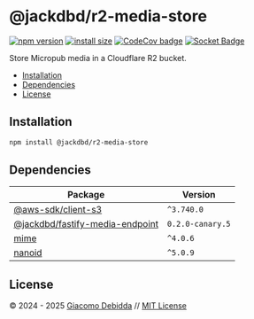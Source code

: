 # @jackdbd/r2-media-store

[![npm version](https://badge.fury.io/js/@jackdbd%2Fr2-media-store.svg)](https://badge.fury.io/js/@jackdbd%2Fr2-media-store)
[![install size](https://packagephobia.com/badge?p=@jackdbd/r2-media-store)](https://packagephobia.com/result?p=@jackdbd/r2-media-store)
[![CodeCov badge](https://codecov.io/gh/jackdbd/rapido/graph/badge.svg?token=BpFF8tmBYS)](https://app.codecov.io/gh/jackdbd/rapido?flags%5B0%5D=r2-media-store)
[![Socket Badge](https://socket.dev/api/badge/npm/package/@jackdbd/r2-media-store)](https://socket.dev/npm/package/@jackdbd/r2-media-store)

Store Micropub media in a Cloudflare R2 bucket.

- [Installation](#installation)
- [Dependencies](#dependencies)
- [License](#license)

## Installation

```sh
npm install @jackdbd/r2-media-store
```

## Dependencies

| Package | Version |
|---|---|
| [@aws-sdk/client-s3](https://www.npmjs.com/package/@aws-sdk/client-s3) | `^3.740.0` |
| [@jackdbd/fastify-media-endpoint](https://www.npmjs.com/package/@jackdbd/fastify-media-endpoint) | `0.2.0-canary.5` |
| [mime](https://www.npmjs.com/package/mime) | `^4.0.6` |
| [nanoid](https://www.npmjs.com/package/nanoid) | `^5.0.9` |

## License

&copy; 2024 - 2025 [Giacomo Debidda](https://www.giacomodebidda.com/) // [MIT License](https://spdx.org/licenses/MIT.html)
